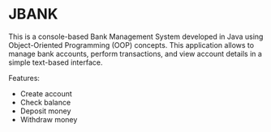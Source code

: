 # JBANK

This is a console-based Bank Management System developed in Java using Object-Oriented Programming (OOP) concepts.
This application allows to manage bank accounts, perform transactions, and view account details in a simple text-based interface.  

Features:
  - Create account
  - Check balance
  - Deposit money
  - Withdraw money


